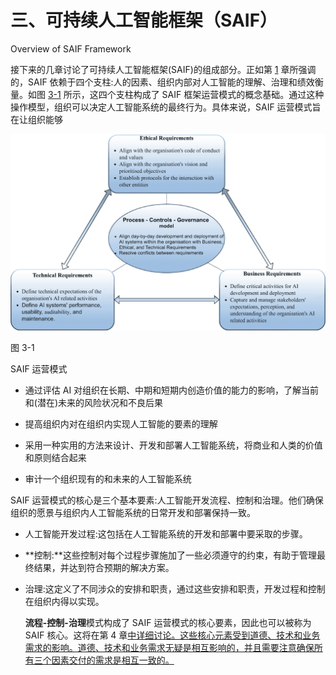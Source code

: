# 三、可持续人工智能框架（SAIF）

Overview of SAIF Framework

接下来的几章讨论了可持续人工智能框架(SAIF)的组成部分。正如第 [1](1.html) 章所强调的，SAIF 依赖于四个支柱:人的因素、组织内部对人工智能的理解、治理和绩效衡量。如图 [3-1](#Fig1) 所示，这四个支柱构成了 SAIF 框架运营模式的概念基础。通过这种操作模型，组织可以决定人工智能系统的最终行为。具体来说，SAIF 运营模式旨在让组织能够

![img/508344_1_En_3_Fig1_HTML.png](img/508344_1_En_3_Fig1_HTML.png)

图 3-1

SAIF 运营模式

*   通过评估 AI 对组织在长期、中期和短期内创造价值的能力的影响，了解当前和(潜在)未来的风险状况和不良后果

*   提高组织内对在组织内实现人工智能的要素的理解

*   采用一种实用的方法来设计、开发和部署人工智能系统，将商业和人类的价值和原则结合起来

*   审计一个组织现有的和未来的人工智能系统

SAIF 运营模式的核心是三个基本要素:人工智能开发流程、控制和治理。他们确保组织的愿景与组织内人工智能系统的日常开发和部署保持一致。

*   人工智能开发过程:这包括在人工智能系统的开发和部署中要采取的步骤。

*   **控制:**这些控制对每个过程步骤施加了一些必须遵守的约束，有助于管理最终结果，并达到符合预期的解决方案。

*   治理:这定义了不同涉众的安排和职责，通过这些安排和职责，开发过程和控制在组织内得以实现。

    **流程-控制-治理**模式构成了 SAIF 运营模式的核心要素，因此也可以被称为 SAIF 核心。这将在第 4 章[中详细讨论。这些核心元素受到道德、技术和业务需求的影响。道德、技术和业务需求无疑是相互影响的，并且需要注意确保所有三个因素交付的需求是相互一致的。](4.html)